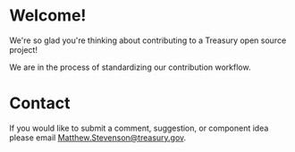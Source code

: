 # Welcome!

We're so glad you're thinking about contributing to a Treasury open source project! 

We are in the process of standardizing our contribution workflow.

# Contact

If you would like to submit a comment, suggestion, or component idea please email Matthew.Stevenson@treasury.gov.